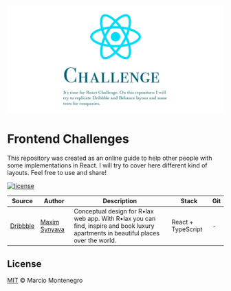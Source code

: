 <p align="center"><img src="header.jpg" alt="Challenge Accepeted"></p>

# Frontend Challenges

This repository was created as an online guide to help other people with some implementations in React. I will try to cover here different kind of layouts. Feel free to use and share!

[![license](https://img.shields.io/github/license/marciowelben/frontend_projects.svg)](/license)

| Source                                                                                               | Author                                              | Description                                                                                                                          | Stack              | Git |
| ---------------------------------------------------------------------------------------------------- | --------------------------------------------------- | ------------------------------------------------------------------------------------------------------------------------------------ | ------------------ | --- |
| [Dribbble](https://dribbble.com/shots/11036108-Luxury-places-booking/attachments/2631175?mode=media) | [Maxim Synyava](https://dribbble.com/maxim_synyava) | Conceptual design for R•lax web app. With R•lax you can find, inspire and book luxury apartments in beautiful places over the world. | React + TypeScript | -   |


## License

[MIT](/license) &copy; Marcio Montenegro